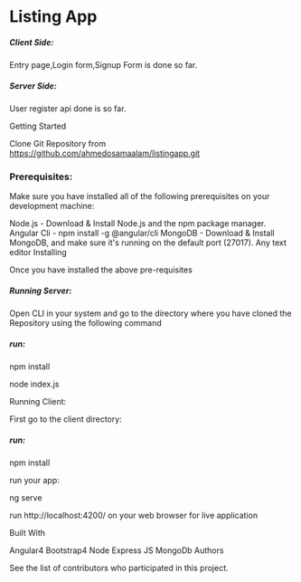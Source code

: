  <h1> Listing App </h1>
 
 <h5>Client Side:</h5>

Entry page,Login form,Signup Form is done so far.

<h5>Server Side:</h5>

User register api done is so far.

Getting Started

Clone Git Repository from https://github.com/ahmedosamaalam/listingapp.git

<h3>Prerequisites:</h3>

Make sure you have installed all of the following prerequisites on your development machine:

Node.js - Download & Install Node.js and the npm package manager.
Angular Cli - npm install -g @angular/cli
MongoDB - Download & Install MongoDB, and make sure it's running on the default port (27017).
Any text editor
Installing

Once you have installed the above pre-requisites

<h5>Running Server:</h5>

Open CLI in your system and go to the directory where you have cloned the Repository using the following command

<h5>run:</h5>

npm install

node index.js

Running Client:

First go to the client directory:

<h5>run:</h5>

npm install

run your app:

ng serve

run http://localhost:4200/ on your web browser for live application

Built With

Angular4
Bootstrap4
Node
Express JS
MongoDb
Authors

See the list of contributors who participated in this project.
